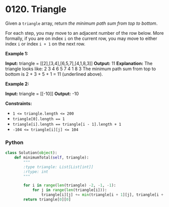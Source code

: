 # 0120. Triangle

Given a  `triangle`  array, return  _the minimum path sum from top to bottom_.

For each step, you may move to an adjacent number of the row below. More formally, if you are on index  `i`  on the current row, you may move to either index  `i`  or index  `i + 1`  on the next row.

**Example 1:**

**Input:** triangle = [[2],[3,4],[6,5,7],[4,1,8,3]]
**Output:** 11
**Explanation:** The triangle looks like:
   2
  3 4
 6 5 7
4 1 8 3
The minimum path sum from top to bottom is 2 + 3 + 5 + 1 = 11 (underlined above).

**Example 2:**

**Input:** triangle = [[-10]]
**Output:** -10

**Constraints:**

-   `1 <= triangle.length <= 200`
-   `triangle[0].length == 1`
-   `triangle[i].length == triangle[i - 1].length + 1`
-   `-104 <= triangle[i][j] <= 104`

### Python

```python
class Solution(object):
    def minimumTotal(self, triangle):
        """
        :type triangle: List[List[int]]
        :rtype: int
        """

        for i in range(len(triangle) -2, -1, -1):
            for j in range(len(triangle[i])):
                triangle[i][j] += min(triangle[i + 1][j], triangle[i + 1][j + 1])
        return triangle[0][0]
```